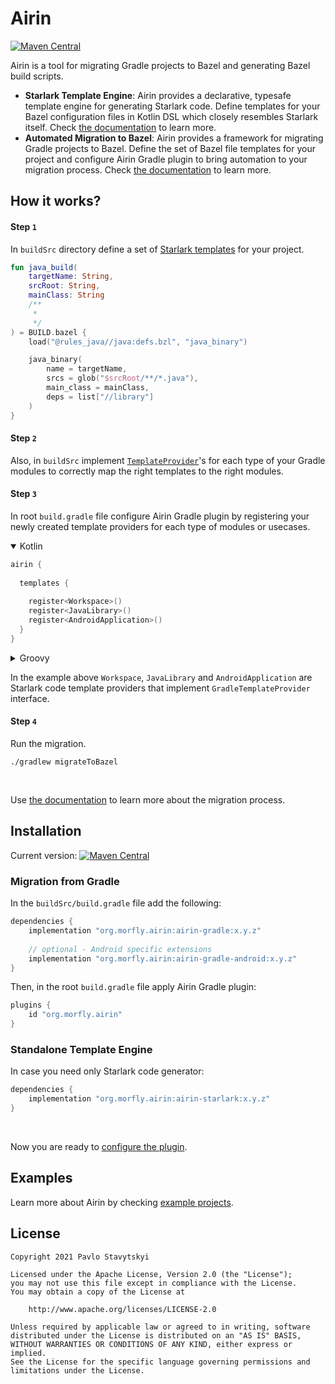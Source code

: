 # Airin
[![Maven Central](https://img.shields.io/maven-central/v/org.morfly.airin/airin-starlark.svg?label=Maven%20Central)](https://search.maven.org/search?q=g:%22org.morfly.airin%22%20AND%20a:%22airin-starlark%22)

Airin is a tool for migrating Gradle projects to Bazel and generating Bazel build scripts.
- **Starlark Template Engine**: Airin provides a declarative, typesafe template engine for generating Starlark code. Define
  templates for your Bazel configuration files in Kotlin DSL which closely resembles Starlark itself. Check
  [the documentation](docs/airin_starlark_template_engine.md) to learn more.
- **Automated Migration to Bazel**: Airin provides a framework for migrating Gradle projects to Bazel. Define the set of
  Bazel file templates for your project and configure Airin Gradle plugin to bring automation to your migration process.
  Check [the documentation](docs/airin_gradle_migration.md) to learn more.

## How it works?

#### Step `1`

In `buildSrc` directory define a set of [Starlark templates](docs/airin_starlark_template_engine.md) for your project.

```kotlin
fun java_build(
    targetName: String,
    srcRoot: String,
    mainClass: String
    /**
     *
     */
) = BUILD.bazel {
    load("@rules_java//java:defs.bzl", "java_binary")

    java_binary(
        name = targetName,
        srcs = glob("$srcRoot/**/*.java"),
        main_class = mainClass,
        deps = list["//library"]
    )
}
```
#### Step `2`

Also, in `buildSrc` implement [`TemplateProvider`](docs/airin_gradle_migration.md)'s for each type of your Gradle modules to correctly map the right templates to the right modules.

#### Step `3`

In root `build.gradle` file configure Airin Gradle plugin by registering your newly created template providers for each type of modules or usecases.

<details open>
<summary>Kotlin</summary>

```kotlin
airin {
  
  templates {
    
    register<Workspace>()
    register<JavaLibrary>()
    register<AndroidApplication>()
  }
}
```
</details>

<details>
<summary>Groovy</summary>

```groovy
airin {
  
  templates {
    
    register Workspace
    register JavaLibrary
    register AndroidApplication
  }
}
```
</details>

In the example above `Workspace`, `JavaLibrary` and `AndroidApplication` are Starlark code template providers that implement `GradleTemplateProvider` interface.
  
#### Step `4`

Run the migration.

```shell
./gradlew migrateToBazel
```
<br>

Use [the documentation](docs/airin_gradle_migration.md) to learn more about the migration process.

## Installation

Current version: [![Maven Central](https://img.shields.io/maven-central/v/org.morfly.airin/airin-starlark.svg?label=Maven%20Central)](https://search.maven.org/search?q=g:%22org.morfly.airin%22%20AND%20a:%22airin-starlark%22)
    
  
### Migration from Gradle
  
In the `buildSrc/build.gradle` file add the following:
```groovy
dependencies {
    implementation "org.morfly.airin:airin-gradle:x.y.z"
  
    // optional - Android specific extensions
    implementation "org.morfly.airin:airin-gradle-android:x.y.z"
}
```
Then, in the root `build.gradle` file apply Airin Gradle plugin:
  
```groovy
plugins {
    id "org.morfly.airin"
}
```
  
  
### Standalone Template Engine
In case you need only Starlark code generator:
```groovy
dependencies {
    implementation "org.morfly.airin:airin-starlark:x.y.z"
}
```
<br>
  
Now you are ready to [configure the plugin](docs/airin_gradle_migration.md).

## Examples

Learn more about Airin by checking [example projects](examples).

## License

```
Copyright 2021 Pavlo Stavytskyi

Licensed under the Apache License, Version 2.0 (the "License");
you may not use this file except in compliance with the License.
You may obtain a copy of the License at

    http://www.apache.org/licenses/LICENSE-2.0

Unless required by applicable law or agreed to in writing, software
distributed under the License is distributed on an "AS IS" BASIS,
WITHOUT WARRANTIES OR CONDITIONS OF ANY KIND, either express or implied.
See the License for the specific language governing permissions and
limitations under the License.
```
